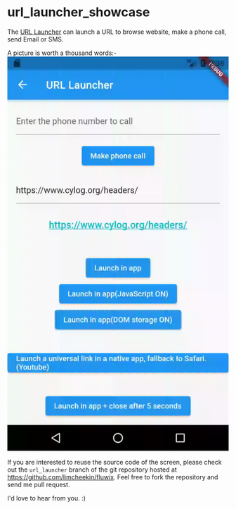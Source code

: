 # url_launcher_showcase

The [URL Launcher](https://pub.dev/packages/url_launcher) can launch a URL to browse website, make a phone call, send Email or SMS.

A picture is worth a thousand words:-
![URL Launcher Showcase screenshots](https://github.com/limcheekin/fluwix/raw/main/url_launcher_showcase/images/screenshots.gif "URL Launcher Showcase screenshots")

If you are interested to reuse the source code of the screen, please check out the `url_launcher` branch of the git repository hosted at https://github.com/limcheekin/fluwix. Feel free to fork the repository and send me pull request.

I'd love to hear from you. :)